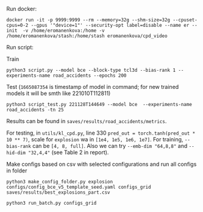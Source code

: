 Run docker:

```
docker run -it -p 9999:9999 --rm --memory=32g --shm-size=32g --cpuset-cpus=0-2 --gpus '"device=1"' --security-opt label=disable --name er --init  -v /home/eromanenkova:/home -v /home/eromanenkova/stash:/home/stash eromanenkova/cpd_video
```

Run script:

Train
```
python3 script.py --model bce --block-type tcl3d --bias-rank 1 --experiments-name road_accidents --epochs 200
```

Test (`1665087354` is timestamp of model in command; for new trained models it will be smth like 221010T112811)
```
python3 script_test.py 221128T144649 --model bce  --experiments-name road_accidents -tn 25
```

Results can be found in `saves/results/road_accidents/metrics`.

For testing, in `utils/kl_cpd.py`, line 330 `pred_out = torch.tanh(pred_out * 10 ** 7)`, scale for `explosion` wa in `[1e4, 1e5, 1e6, 1e7]`.
For training, `--bias-rank` can be `[4, 8, full]`. Also we can try `--emb-dim "64,8,8"` and `--hid-dim "32,4,4"` (see Table 2 in report).



Make configs based on csv with selected configurations and run all configs in folder

```
python3 make_config_folder.py explosion configs/config_bce_v5_template_seed.yaml configs_grid saves/results/best_explosions_part.csv

python3 run_batch.py configs_grid
```